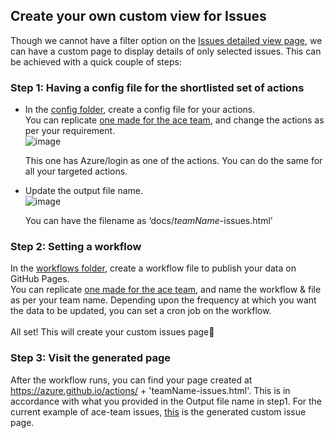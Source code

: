 ## Create your own custom view for Issues

Though we cannot have a filter option on the [Issues detailed view page](https://azure.github.io/actions/issue.html), we can have a custom page to display details of only selected issues. This can be achieved with a quick couple of steps:


### Step 1: Having a config file for the shortlisted set of actions



* In the [config folder](https://github.com/Azure/actions/tree/kanika/customIssuePage/dashboard-config), create a config file for your actions. \
You can replicate [one made for the ace team](https://github.com/Azure/actions/blob/main/dashboard-config/ace-team-issues-config.yml), and change the actions as per your requirement. \
![image](https://user-images.githubusercontent.com/58769601/136520540-6fbd5b80-eb39-4643-af01-7b359838fe6f.png)

    This one has Azure/login as one of the actions. You can do the same for all your targeted actions.

* Update the output file name. \
![image](https://user-images.githubusercontent.com/58769601/136520643-7fb3f44c-f80d-4cab-8baa-bb3792d88bdf.png)

    You can have the filename as ‘docs/_teamName_-issues.html’

### Step 2: Setting a workflow

In the [workflows folder](https://github.com/Azure/actions/tree/main/.github/workflows), create a workflow file to publish your data on GitHub Pages. \
You can replicate [one made for the ace team](https://github.com/Azure/actions/blob/main/.github/workflows/issues-ace-team.yml), and name the workflow & file as per your team name. Depending upon the frequency at which you want the data to be updated, you can set a cron job on the workflow. \
 \
All set! This will create your custom issues page🥳

### Step 3: Visit the generated page

After the workflow runs, you can find your page created at https://azure.github.io/actions/ + 'teamName-issues.html'.
This is in accordance with what you provided in the Output file name in step1. For the current example of ace-team issues, [this](https://azure.github.io/actions/ace-team-issues.html) is the generated custom issue page.
